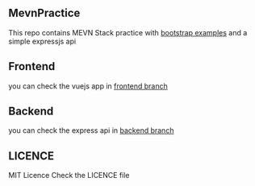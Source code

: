 ## MevnPractice

This repo contains MEVN Stack practice with [bootstrap examples](https://getbootstrap.com/docs/5.1/examples/) and a simple expressjs api

## Frontend

you can check the vuejs app in [frontend branch](https://github.com/Arkaikus/MevnPractice/tree/frontend)

## Backend

you can check the express api in [backend branch](https://github.com/Arkaikus/MevnPractice/tree/backend)

## LICENCE

MIT Licence
Check the LICENCE file

